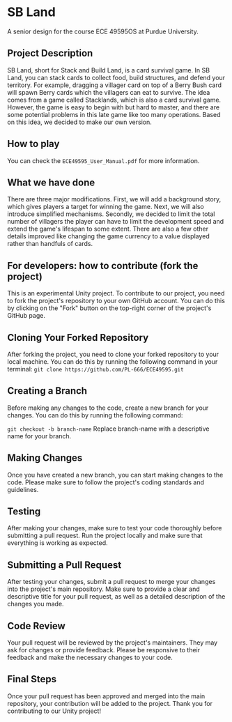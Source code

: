 # SB Land
A senior design for the course ECE 49595OS at Purdue University.

## Project Description
SB Land, short for Stack and Build Land, is a card survival game. In SB Land, you can stack cards to collect food, build structures, and defend your territory. For example, dragging a villager card on top of a Berry Bush card will spawn Berry cards which the villagers can eat to survive.
The idea comes from a game called Stacklands, which is also a card survival game. However, the game is easy to begin with but hard to master, and there are some potential problems in this late game like too many operations. Based on this idea, we decided to make our own version.

## How to play
You can check the `ECE49595_User_Manual.pdf` for more information.

## What we have done
There are three major modifications. First, we will add a background story, which gives players a target for winning the game. Next, we will also introduce simplified mechanisms. Secondly, we decided to limit the total number of villagers the player can have to limit the development speed and extend the game's lifespan to some extent. There are also a few other details improved like changing the game currency to a value displayed rather than handfuls of cards.

## For developers: how to contribute (fork the project)
This is an experimental Unity project. To contribute to our project, you need to fork the project's repository to your own GitHub account. You can do this by clicking on the "Fork" button on the top-right corner of the project's GitHub page.

## Cloning Your Forked Repository
After forking the project, you need to clone your forked repository to your local machine. You can do this by running the following command in your terminal:
`git clone https://github.com/PL-666/ECE49595.git`

## Creating a Branch
Before making any changes to the code, create a new branch for your changes. You can do this by running the following command:

`git checkout -b branch-name`
Replace branch-name with a descriptive name for your branch.

## Making Changes
Once you have created a new branch, you can start making changes to the code. Please make sure to follow the project's coding standards and guidelines.

## Testing
After making your changes, make sure to test your code thoroughly before submitting a pull request. Run the project locally and make sure that everything is working as expected.

## Submitting a Pull Request
After testing your changes, submit a pull request to merge your changes into the project's main repository. Make sure to provide a clear and descriptive title for your pull request, as well as a detailed description of the changes you made.

## Code Review
Your pull request will be reviewed by the project's maintainers. They may ask for changes or provide feedback. Please be responsive to their feedback and make the necessary changes to your code.

## Final Steps
Once your pull request has been approved and merged into the main repository, your contribution will be added to the project. Thank you for contributing to our Unity project!







